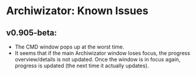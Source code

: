 ﻿# Archiwizator: Known Issues

## v0.905-beta:
* The CMD window pops up at the worst time.
* It seems that if the main Archiwizator window loses focus, the progress overview/details is not updated. Once the window is in focus again, progress is updated (the next time it actually updates).